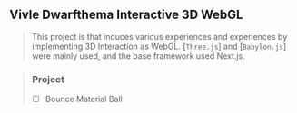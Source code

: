 ## Vivle Dwarfthema Interactive 3D WebGL

> This project is that induces various experiences and experiences by implementing 3D Interaction as WebGL.
> [`Three.js`] and [`Babylon.js`] were mainly used, and the base framework used Next.js.

> ### Project
>
> - [ ] Bounce Material Ball

